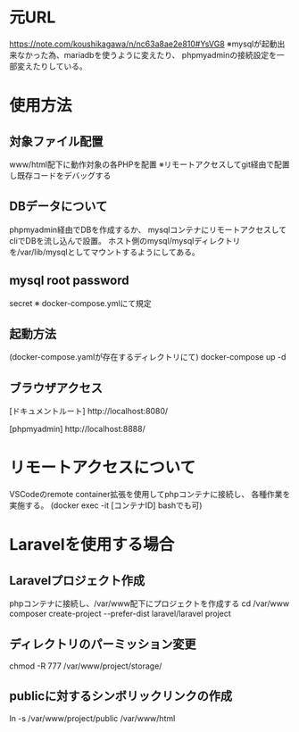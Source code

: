 ﻿# 元URL
https://note.com/koushikagawa/n/nc63a8ae2e810#YsVG8
※mysqlが起動出来なかった為、mariadbを使うように変えたり、
phpmyadminの接続設定を一部変えたりしている。

# 使用方法
## 対象ファイル配置
www/html配下に動作対象の各PHPを配置
※リモートアクセスしてgit経由で配置し既存コードをデバッグする

## DBデータについて
phpmyadmin経由でDBを作成するか、
mysqlコンテナにリモートアクセスしてcliでDBを流し込んで設置。
ホスト側のmysql/mysqlディレクトリを/var/lib/mysqlとしてマウントするようにしてある。

## mysql root password
secret
※ docker-compose.ymlにて規定

## 起動方法
(docker-compose.yamlが存在するディレクトリにて)
docker-compose up -d

## ブラウザアクセス
[ドキュメントルート]
http://localhost:8080/

[phpmyadmin]
http://localhost:8888/

# リモートアクセスについて
VSCodeのremote container拡張を使用してphpコンテナに接続し、
各種作業を実施する。
(docker exec -it [コンテナID] bashでも可)

# Laravelを使用する場合
## Laravelプロジェクト作成
phpコンテナに接続し、/var/www配下にプロジェクトを作成する
cd /var/www
composer create-project --prefer-dist laravel/laravel project

## ディレクトリのパーミッション変更
chmod -R 777 /var/www/project/storage/

## publicに対するシンボリックリンクの作成
ln -s /var/www/project/public /var/www/html